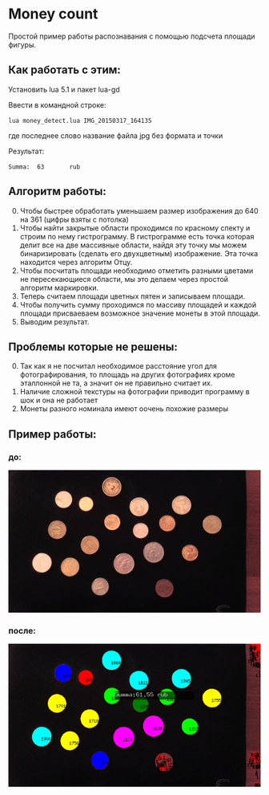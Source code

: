 Money count
==========

Простой пример работы распознавания с помощью подсчета площади фигуры.

## Как работать с этим:

Установить lua 5.1 и пакет lua-gd

Ввести в командной строке:
```
lua money_detect.lua IMG_20150317_164135
```

где последнее слово название файла jpg без формата и точки

Результат:
```
Summa:  63       rub
```
## Алгоритм работы:

0. Чтобы быстрее обработать уменьшаем размер изображения до 640 на 361 (цифры
   взяты с потолка)
1. Чтобы найти закрытые области проходимся по красному спекту и строим по нему
   гистрограмму. В гистрограмме есть точка которая делит все на две массивные
   области, найдя эту точку мы можем бинаризировать (сделать его двухцветным)
   изображение. Эта точка находится через алгоритм Отцу.
2. Чтобы посчитать площади необходимо отметить разными цветами не пересекающиеся
   области, мы это делаем через простой алгоритм маркировки.
3. Теперь считаем площади цветных пятен и записываем площади.
4. Чтобы получить сумму проходимся по массиву площадей и каждой площади
   присваеваем возможное значение монеты в этой площади.
5. Выводим результат.

## Проблемы которые не решены:

0. Так как я не посчитал необходимое расстояние угол для фотографирования, то
   площадь на других фотографиях кроме эталлонной не та, а значит он не
   правильно считает их.
1. Наличие сложной текстуры на фотографии приводит программу в шок и она не
   работает
2. Монеты разного номинала имеют оочень похожие размеры

## Пример работы:

### до:

![](https://github.com/vstebunov/lua-cv-money-count/blob/master/IMG_20150310_210430.jpg)

### после:

![](https://github.com/vstebunov/lua-cv-money-count/blob/master/IMG_20150310_210430_result.png)
